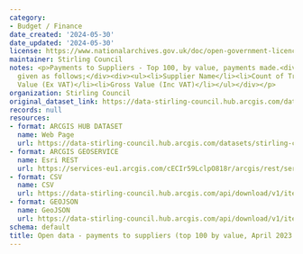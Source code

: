 ```yaml
---
category:
- Budget / Finance
date_created: '2024-05-30'
date_updated: '2024-05-30'
license: https://www.nationalarchives.gov.uk/doc/open-government-licence/version/3/
maintainer: Stirling Council
notes: <p>Payments to Suppliers - Top 100, by value, payments made.<div><br /></div><div>Information
  given as follows;</div><div><ul><li>Supplier Name</li><li>Count of Transactions</li><li>Net
  Value (Ex VAT)</li><li>Gross Value (Inc VAT)</li></ul></div></p>
organization: Stirling Council
original_dataset_link: https://data-stirling-council.hub.arcgis.com/datasets/stirling-council::open-data-payments-to-suppliers-top-100-by-value-april-2023-to-march-2024
records: null
resources:
- format: ARCGIS HUB DATASET
  name: Web Page
  url: https://data-stirling-council.hub.arcgis.com/datasets/stirling-council::open-data-payments-to-suppliers-top-100-by-value-april-2023-to-march-2024
- format: ARCGIS GEOSERVICE
  name: Esri REST
  url: https://services-eu1.arcgis.com/cECIr59LclpO818r/arcgis/rest/services/finance_payments_to_suppliers_2023_2024_summary_top_100/FeatureServer/0
- format: CSV
  name: CSV
  url: https://data-stirling-council.hub.arcgis.com/api/download/v1/items/2c5eebd38b4742e288492e1f8aa12945/csv?layers=0
- format: GEOJSON
  name: GeoJSON
  url: https://data-stirling-council.hub.arcgis.com/api/download/v1/items/2c5eebd38b4742e288492e1f8aa12945/geojson?layers=0
schema: default
title: Open data - payments to suppliers (top 100 by value, April 2023 to March 2024)
---
```


